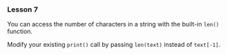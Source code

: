 ### Lesson 7

You can access the number of characters in a string with the built-in `len()` function.

Modify your existing `print()` call by passing `len(text)` instead of `text[-1]`.
